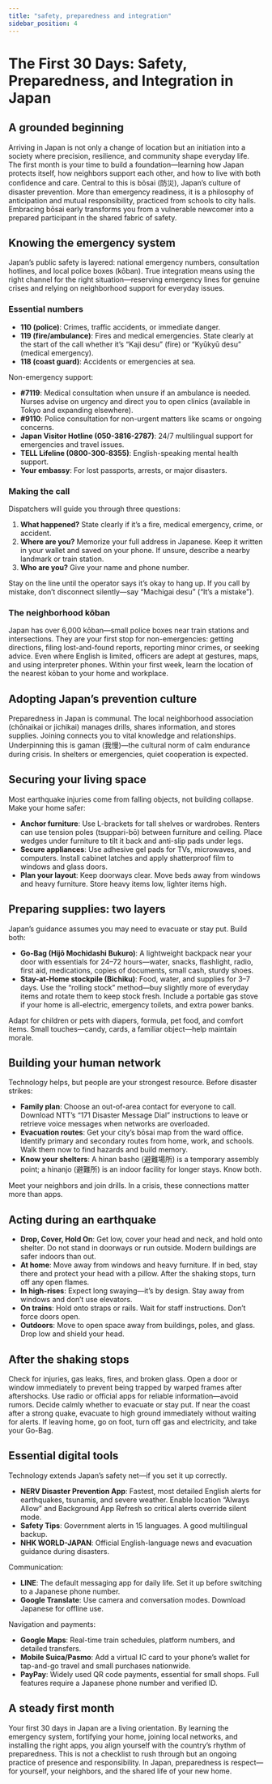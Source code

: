 ```yaml
---
title: "safety, preparedness and integration"
sidebar_position: 4
---
```


# The First 30 Days: Safety, Preparedness, and Integration in Japan

## A grounded beginning

Arriving in Japan is not only a change of location but an initiation into a society where precision, resilience, and community shape everyday life. The first month is your time to build a foundation—learning how Japan protects itself, how neighbors support each other, and how to live with both confidence and care. Central to this is bōsai (防災), Japan’s culture of disaster prevention. More than emergency readiness, it is a philosophy of anticipation and mutual responsibility, practiced from schools to city halls. Embracing bōsai early transforms you from a vulnerable newcomer into a prepared participant in the shared fabric of safety.

## Knowing the emergency system

Japan’s public safety is layered: national emergency numbers, consultation hotlines, and local police boxes (kōban). True integration means using the right channel for the right situation—reserving emergency lines for genuine crises and relying on neighborhood support for everyday issues.

### Essential numbers

- **110 (police)**: Crimes, traffic accidents, or immediate danger.
- **119 (fire/ambulance)**: Fires and medical emergencies. State clearly at the start of the call whether it’s “Kaji desu” (fire) or “Kyūkyū desu” (medical emergency).
- **118 (coast guard)**: Accidents or emergencies at sea.

Non-emergency support:
- **#7119**: Medical consultation when unsure if an ambulance is needed. Nurses advise on urgency and direct you to open clinics (available in Tokyo and expanding elsewhere).
- **#9110**: Police consultation for non-urgent matters like scams or ongoing concerns.
- **Japan Visitor Hotline (050-3816-2787)**: 24/7 multilingual support for emergencies and travel issues.
- **TELL Lifeline (0800-300-8355)**: English-speaking mental health support.
- **Your embassy**: For lost passports, arrests, or major disasters.

### Making the call

Dispatchers will guide you through three questions:
1. **What happened?** State clearly if it’s a fire, medical emergency, crime, or accident.
2. **Where are you?** Memorize your full address in Japanese. Keep it written in your wallet and saved on your phone. If unsure, describe a nearby landmark or train station.
3. **Who are you?** Give your name and phone number.

Stay on the line until the operator says it’s okay to hang up. If you call by mistake, don’t disconnect silently—say “Machigai desu” (“It’s a mistake”).

### The neighborhood kōban

Japan has over 6,000 kōban—small police boxes near train stations and intersections. They are your first stop for non-emergencies: getting directions, filing lost-and-found reports, reporting minor crimes, or seeking advice. Even where English is limited, officers are adept at gestures, maps, and using interpreter phones. Within your first week, learn the location of the nearest kōban to your home and workplace.

## Adopting Japan’s prevention culture

Preparedness in Japan is communal. The local neighborhood association (chōnaikai or jichikai) manages drills, shares information, and stores supplies. Joining connects you to vital knowledge and relationships. Underpinning this is gaman (我慢)—the cultural norm of calm endurance during crisis. In shelters or emergencies, quiet cooperation is expected.

## Securing your living space

Most earthquake injuries come from falling objects, not building collapse. Make your home safer:

- **Anchor furniture**: Use L-brackets for tall shelves or wardrobes. Renters can use tension poles (tsuppari-bō) between furniture and ceiling. Place wedges under furniture to tilt it back and anti-slip pads under legs.
- **Secure appliances**: Use adhesive gel pads for TVs, microwaves, and computers. Install cabinet latches and apply shatterproof film to windows and glass doors.
- **Plan your layout**: Keep doorways clear. Move beds away from windows and heavy furniture. Store heavy items low, lighter items high.

## Preparing supplies: two layers

Japan’s guidance assumes you may need to evacuate or stay put. Build both:

- **Go-Bag (Hijō Mochidashi Bukuro)**: A lightweight backpack near your door with essentials for 24–72 hours—water, snacks, flashlight, radio, first aid, medications, copies of documents, small cash, sturdy shoes.
- **Stay-at-Home stockpile (Bichiku)**: Food, water, and supplies for 3–7 days. Use the “rolling stock” method—buy slightly more of everyday items and rotate them to keep stock fresh. Include a portable gas stove if your home is all-electric, emergency toilets, and extra power banks.

Adapt for children or pets with diapers, formula, pet food, and comfort items. Small touches—candy, cards, a familiar object—help maintain morale.

## Building your human network

Technology helps, but people are your strongest resource. Before disaster strikes:

- **Family plan**: Choose an out-of-area contact for everyone to call. Download NTT’s “171 Disaster Message Dial” instructions to leave or retrieve voice messages when networks are overloaded.
- **Evacuation routes**: Get your city’s bōsai map from the ward office. Identify primary and secondary routes from home, work, and schools. Walk them now to find hazards and build memory.
- **Know your shelters**: A hinan basho (避難場所) is a temporary assembly point; a hinanjo (避難所) is an indoor facility for longer stays. Know both.

Meet your neighbors and join drills. In a crisis, these connections matter more than apps.

## Acting during an earthquake

- **Drop, Cover, Hold On**: Get low, cover your head and neck, and hold onto shelter. Do not stand in doorways or run outside. Modern buildings are safer indoors than out.
- **At home**: Move away from windows and heavy furniture. If in bed, stay there and protect your head with a pillow. After the shaking stops, turn off any open flames.
- **In high-rises**: Expect long swaying—it’s by design. Stay away from windows and don’t use elevators.
- **On trains**: Hold onto straps or rails. Wait for staff instructions. Don’t force doors open.
- **Outdoors**: Move to open space away from buildings, poles, and glass. Drop low and shield your head.

## After the shaking stops

Check for injuries, gas leaks, fires, and broken glass. Open a door or window immediately to prevent being trapped by warped frames after aftershocks. Use radio or official apps for reliable information—avoid rumors. Decide calmly whether to evacuate or stay put. If near the coast after a strong quake, evacuate to high ground immediately without waiting for alerts. If leaving home, go on foot, turn off gas and electricity, and take your Go-Bag.

## Essential digital tools

Technology extends Japan’s safety net—if you set it up correctly.

- **NERV Disaster Prevention App**: Fastest, most detailed English alerts for earthquakes, tsunamis, and severe weather. Enable location “Always Allow” and Background App Refresh so critical alerts override silent mode.
- **Safety Tips**: Government alerts in 15 languages. A good multilingual backup.
- **NHK WORLD-JAPAN**: Official English-language news and evacuation guidance during disasters.

Communication:
- **LINE**: The default messaging app for daily life. Set it up before switching to a Japanese phone number.
- **Google Translate**: Use camera and conversation modes. Download Japanese for offline use.

Navigation and payments:
- **Google Maps**: Real-time train schedules, platform numbers, and detailed transfers.
- **Mobile Suica/Pasmo**: Add a virtual IC card to your phone’s wallet for tap-and-go travel and small purchases nationwide.
- **PayPay**: Widely used QR code payments, essential for small shops. Full features require a Japanese phone number and verified ID.

## A steady first month

Your first 30 days in Japan are a living orientation. By learning the emergency system, fortifying your home, joining local networks, and installing the right apps, you align yourself with the country’s rhythm of preparedness. This is not a checklist to rush through but an ongoing practice of presence and responsibility. In Japan, preparedness is respect—for yourself, your neighbors, and the shared life of your new home.
